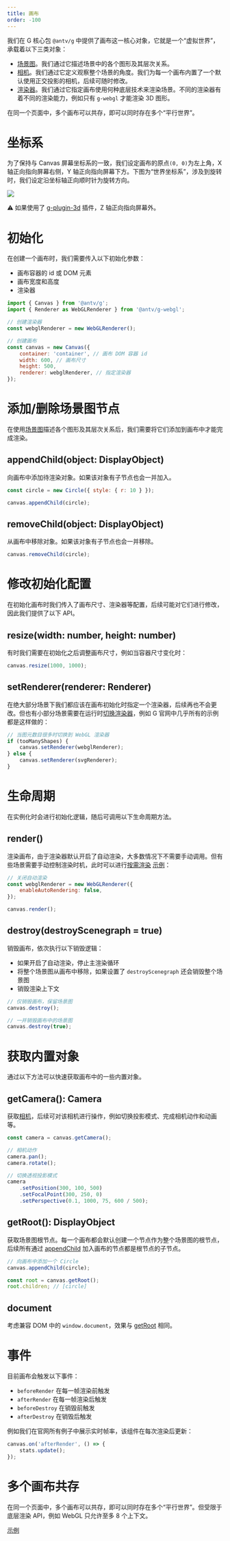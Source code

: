 ```yaml
---
title: 画布
order: -100
---
```


我们在 G 核心包 `@antv/g` 中提供了画布这一核心对象，它就是一个“虚拟世界”，承载着以下三类对象：

-   [场景图](/zh/docs/guide/diving-deeper/scenegraph)。我们通过它描述场景中的各个图形及其层次关系。
-   [相机](/zh/docs/api/camera)。我们通过它定义观察整个场景的角度。我们为每一个画布内置了一个默认使用正交投影的相机，后续可随时修改。
-   [渲染器](/zh/docs/api/renderer)。我们通过它指定画布使用何种底层技术来渲染场景。不同的渲染器有着不同的渲染能力，例如只有 `g-webgl` 才能渲染 3D 图形。

在同一个页面中，多个画布可以共存，即可以同时存在多个“平行世界”。

# 坐标系

为了保持与 Canvas 屏幕坐标系的一致，我们设定画布的原点`(0, 0)`为左上角，X 轴正向指向屏幕右侧，Y 轴正向指向屏幕下方。下图为“世界坐标系”，涉及到旋转时，我们设定沿坐标轴正向顺时针为旋转方向。

![](https://developer.mozilla.org/en-US/docs/Web/API/Canvas_API/Tutorial/Drawing_shapes/canvas_default_grid.png)

⚠️ 如果使用了 [g-plugin-3d](/zh/docs/plugins/3d) 插件，Z 轴正向指向屏幕外。

# 初始化

在创建一个画布时，我们需要传入以下初始化参数：

-   画布容器的 id 或 DOM 元素
-   画布宽度和高度
-   渲染器

```js
import { Canvas } from '@antv/g';
import { Renderer as WebGLRenderer } from '@antv/g-webgl';

// 创建渲染器
const webglRenderer = new WebGLRenderer();

// 创建画布
const canvas = new Canvas({
    container: 'container', // 画布 DOM 容器 id
    width: 600, // 画布尺寸
    height: 500,
    renderer: webglRenderer, // 指定渲染器
});
```

# 添加/删除场景图节点

在使用[场景图](/zh/docs/guide/diving-deeper/scenegraph)描述各个图形及其层次关系后，我们需要将它们添加到画布中才能完成渲染。

## appendChild(object: DisplayObject)

向画布中添加待渲染对象。如果该对象有子节点也会一并加入。

```js
const circle = new Circle({ style: { r: 10 } });

canvas.appendChild(circle);
```

## removeChild(object: DisplayObject)

从画布中移除对象。如果该对象有子节点也会一并移除。

```js
canvas.removeChild(circle);
```

# 修改初始化配置

在初始化画布时我们传入了画布尺寸、渲染器等配置，后续可能对它们进行修改，因此我们提供了以下 API。

## resize(width: number, height: number)

有时我们需要在初始化之后调整画布尺寸，例如当容器尺寸变化时：

```js
canvas.resize(1000, 1000);
```

## setRenderer(renderer: Renderer)

在绝大部分场景下我们都应该在画布初始化时指定一个渲染器，后续再也不会更改。但也有小部分场景需要在运行时[切换渲染器](/zh/docs/guide/diving-deeper/switch-renderer#运行时切换)，例如 G 官网中几乎所有的示例都是这样做的：

```js
// 当图元数目很多时切换到 WebGL 渲染器
if (tooManyShapes) {
    canvas.setRenderer(webglRenderer);
} else {
    canvas.setRenderer(svgRenderer);
}
```

# 生命周期

在实例化时会进行初始化逻辑，随后可调用以下生命周期方法。

## render()

渲染画布，由于渲染器默认开启了自动渲染，大多数情况下不需要手动调用。但有些场景需要手动控制渲染时机，此时可以进行[按需渲染](/zh/docs/guide/diving-deeper/rendering-on-demand) [示例](/zh/examples/canvas#rendering-on-demand)：

```js
// 关闭自动渲染
const webglRenderer = new WebGLRenderer({
    enableAutoRendering: false,
});

canvas.render();
```

## destroy(destroyScenegraph = true)

销毁画布，依次执行以下销毁逻辑：

-   如果开启了自动渲染，停止主渲染循环
-   将整个场景图从画布中移除，如果设置了 `destroyScenegraph` 还会销毁整个场景图
-   销毁渲染上下文

```js
// 仅销毁画布，保留场景图
canvas.destroy();

// 一并销毁画布中的场景图
canvas.destroy(true);
```

# 获取内置对象

通过以下方法可以快速获取画布中的一些内置对象。

## getCamera(): Camera

获取[相机](/zh/docs/api/camera)，后续可对该相机进行操作，例如切换投影模式、完成相机动作和动画等。

```js
const camera = canvas.getCamera();

// 相机动作
camera.pan();
camera.rotate();

// 切换透视投影模式
camera
    .setPosition(300, 100, 500)
    .setFocalPoint(300, 250, 0)
    .setPerspective(0.1, 1000, 75, 600 / 500);
```

## getRoot(): DisplayObject

获取场景图根节点。每一个画布都会默认创建一个节点作为整个场景图的根节点，后续所有通过 [appendChild]() 加入画布的节点都是根节点的子节点。

```js
// 向画布中添加一个 Circle
canvas.appendChild(circle);

const root = canvas.getRoot();
root.children; // [circle]
```

## document

考虑兼容 DOM 中的 `window.document`，效果与 [getRoot](/zh/docs/api/canvas#getroot-displayobject) 相同。

# 事件

目前画布会触发以下事件：

-   `beforeRender` 在每一帧渲染前触发
-   `afterRender` 在每一帧渲染后触发
-   `beforeDestroy` 在销毁前触发
-   `afterDestroy` 在销毁后触发

例如我们在官网所有例子中展示实时帧率，该组件在每次渲染后更新：

```js
canvas.on('afterRender', () => {
    stats.update();
});
```

# 多个画布共存

在同一个页面中，多个画布可以共存，即可以同时存在多个“平行世界”。但受限于底层渲染 API，例如 WebGL 只允许至多 8 个上下文。

[示例](/zh/examples/canvas#multi-canvas)
